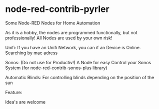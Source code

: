 # node-red-contrib-pyrler
Some Node-RED Nodes for Home Automation

As it is a hobby, the nodes are programmed functionally, but not professionally!
All Nodes are used by your own risk!


Unifi:
If you have an Unifi Network, you can if an Device is Online. Searching by mac adress

Sonos: (Do not use for Productiv!)
A Node for easy Control your Sonos System (for node-red-contrib-sonos-plus library)

Automatic Blinds:
For controlling blinds depending on the position of the sun

Feature:



Idea's are welcome
